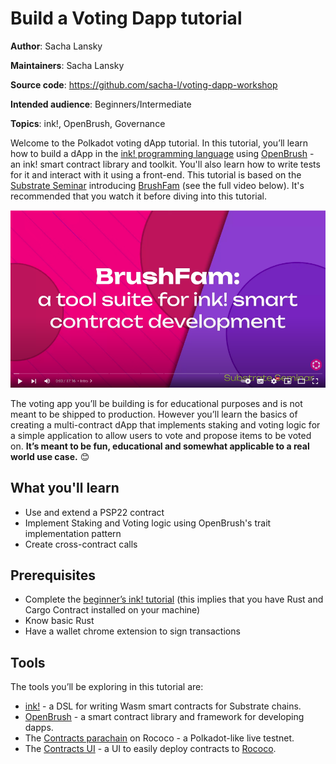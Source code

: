 # Build a Voting Dapp tutorial

**Author**: Sacha Lansky

**Maintainers**: Sacha Lansky

**Source code**: https://github.com/sacha-l/voting-dapp-workshop

**Intended audience**: Beginners/Intermediate

**Topics**: ink!, OpenBrush, Governance

Welcome to the Polkadot voting dApp tutorial. In this tutorial, you’ll learn how to build a dApp in the [ink! programming language](https://use.ink/) using [OpenBrush](https://openbrush.io/) - an ink! smart contract library and toolkit. You'll also learn how to write tests for it and interact with it using a front-end. This tutorial is based on the [Substrate Seminar](https://substrate.io/ecosystem/resources/seminar/) introducing [BrushFam](https://brushfam.io/) (see the full video below). It's recommended that you watch it before diving into this tutorial.

[![Video](../assets/seminar-thumbnail.png)](https://www.youtube.com/watch?v=lCToPcLCQgQ)

The voting app you’ll be building is for educational purposes and is not meant to be shipped to production. However you’ll learn the basics of creating a multi-contract dApp that implements staking and voting logic for a simple application to allow users to vote and propose items to be voted on. **It’s meant to be fun, educational and somewhat applicable to a real world use case.** 😊

<!-- slide:break -->

<!-- tabs:start -->

## What you'll learn

- Use and extend a PSP22 contract
- Implement Staking and Voting logic using OpenBrush's trait implementation pattern
- Create cross-contract calls

## Prerequisites

- Complete the [beginner’s ink! tutorial](https://docs.substrate.io/tutorials/smart-contracts/develop-a-smart-contract/) (this implies that you have Rust and Cargo Contract installed on your machine) 
- Know basic Rust
- Have a wallet chrome extension to sign transactions

## Tools

The tools you’ll be exploring in this tutorial are: 

- [ink!](https://use.ink/) - a DSL for writing Wasm smart contracts for Substrate chains.
- [OpenBrush](https://openbrush.io/) - a smart contract library and framework for developing dapps.
- The [Contracts parachain](https://use.ink/testnet#what-is-the-contracts-parachain) on Rococo - a Polkadot-like live testnet.
- The [Contracts UI](https://contracts-ui.substrate.io/) - a UI to easily deploy contracts to [Rococo](https://substrate.io/developers/rococo-network/).

<!-- tabs:end -->